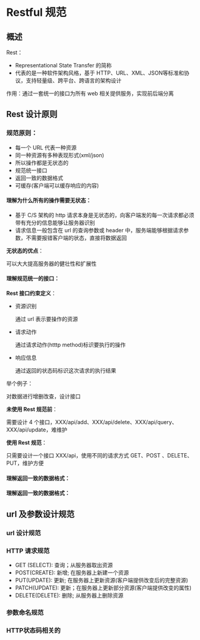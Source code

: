 # Restful 规范

## 概述

Rest：

+ Representational State Transfer 的简称
+ 代表的是一种软件架构风格，基于 HTTP、URL、XML、JSON等标准和协议，支持轻量级、跨平台、跨语言的架构设计

作用：通过一套统一的接口为所有 web 相关提供服务，实现前后端分离

## Rest 设计原则

### 规范原则：

+ 每一个 URL 代表一种资源
+ 同一种资源有多种表现形式(xml/json)
+ 所以操作都是无状态的
+ 规范统一接口
+ 返回一致的数据格式
+ 可缓存(客户端可以缓存响应的内容)

#### 理解为什么所有的操作需要无状态：

+ 基于 C/S 架构的 http 请求本身是无状态的，向客户端发的每一次请求都必须带有充分的信息能够让服务器识别
+ 请求信息一般包含在 url 的查询参数或 header 中，服务端能够根据请求参数，不需要报错客户端的状态，直接将数据返回

**无状态的优点**：

可以大大提高服务器的健壮性和扩展性

#### 理解规范统一的接口：

**Rest 接口约束定义**：

+ 资源识别

  通过 url 表示要操作的资源

+ 请求动作

  通过请求动作(htttp method)标识要执行的操作

+ 响应信息

  通过返回的状态码标识这次请求的执行结果

举个例子：

对数据进行增删改查，设计接口

**未使用 Rest 规范前**：

需要设计 4 个接口，XXX/api/add、XXX/api/delete、XXX/api/query、XXX/api/update，难维护

**使用 Rest 规范**：

只需要设计一个接口 XXX/api，使用不同的请求方式 GET、POST 、DELETE、PUT，维护方便

#### 理解返回一致的数据格式：

#### 理解返回一致的数据格式：



## url 及参数设计规范

### url 设计规范

### HTTP 请求规范

+ GET (SELECT): 查询；从服务器取出资源
+ POST(CREATE): 新增; 在服务器上新建一个资源
+ PUT(UPDATE): 更新; 在服务器上更新资源(客户端提供改变后的完整资源)
+ PATCH(UPDATE): 更新；在服务器上更新部分资源(客户端提供改变的属性)
+ DELETE(DELETE): 删除; 从服务器上删除资源



### 参数命名规范

### HTTP状态码相关的